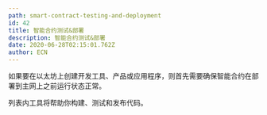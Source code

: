 ```yaml
---
path: smart-contract-testing-and-deployment
id: 42
title: 智能合约测试&部署
description: 智能合约测试&部署
date: 2020-06-28T02:15:01.762Z
author: ECN
---
```


如果要在以太坊上创建开发工具、产品或应用程序，则首先需要确保智能合约在部署到主网上之前运行状态正常。

列表内工具将帮助你构建、测试和发布代码。



